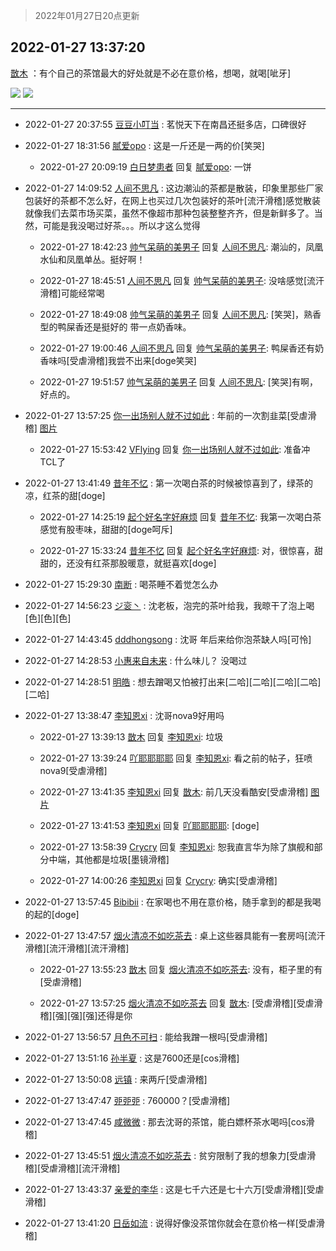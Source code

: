> 2022年01月27日20点更新
<link rel="stylesheet" href="https://cdn.jsdelivr.net/gh/taotie6/sampleJSON@main/css/photo_show.css">
<meta name="referrer" content="no-referrer" />


 ## 2022-01-27 13:37:20 

 [㪚木](https://www.coolapk.com/feed/33131495?shareKey=M2M1ZTVlZjRlYjA4NjFmMjM0ZmU~) ：有个自己的茶馆最大的好处就是不必在意价格，想喝，就喝[呲牙] 

<div class="album">
<img class="img-item" src="http://image.coolapk.com/feed/2022/0127/13/1081091_b5284991_1837_3362_35@2494x3325.jpeg" />
<img class="img-item" src="http://image.coolapk.com/feed/2022/0127/13/1081091_84052cb5_1837_3369_128@2494x3325.jpeg" />
</div>

 ------- 

- 2022-01-27 20:37:55 [豆豆小叮当](uid=3078274) : 茗悦天下在南昌还挺多店，口碑很好 

- 2022-01-27 18:31:56 [腻爱opo](uid=2148921) : 这是一斤还是一两的价[笑哭] 

    - 2022-01-27 20:09:19 [白日梦患者](uid=533502) 回复 [腻爱opo](uid=2148921): 一饼 

- 2022-01-27 14:09:52 [人间不思凡](uid=2080265) : 这边潮汕的茶都是散装，印象里那些厂家包装好的茶都不怎么好，在网上也买过几次包装好的茶叶[流汗滑稽]感觉散装就像我们去菜市场买菜，虽然不像超市那种包装整整齐齐，但是新鲜多了。当然，可能是我没喝过好茶。。。所以才这么觉得 

    - 2022-01-27 18:42:23 [帅气呆萌的美男子](uid=1174987) 回复 [人间不思凡](uid=2080265): 潮汕的，凤凰水仙和凤凰单丛。挺好啊！ 

    - 2022-01-27 18:45:51 [人间不思凡](uid=2080265) 回复 [帅气呆萌的美男子](uid=1174987): 没啥感觉[流汗滑稽]可能经常喝 

    - 2022-01-27 18:49:08 [帅气呆萌的美男子](uid=1174987) 回复 [人间不思凡](uid=2080265): [笑哭]，熟香型的鸭屎香还是挺好的 带一点奶香味。 

    - 2022-01-27 19:00:46 [人间不思凡](uid=2080265) 回复 [帅气呆萌的美男子](uid=1174987): 鸭屎香还有奶香味吗[受虐滑稽]我尝不出来[doge笑哭] 

    - 2022-01-27 19:51:57 [帅气呆萌的美男子](uid=1174987) 回复 [人间不思凡](uid=2080265): [笑哭]有啊，好点的。 

- 2022-01-27 13:57:25 [你一出场别人就不过如此](uid=2538561) : 年前的一次割韭菜[受虐滑稽] [图片](http://image.coolapk.com/feed/2022/0127/13/2538561_dd7d92ce_3044_9418_558@1080x2400.jpeg)

    - 2022-01-27 15:53:42 [VFlying](uid=1355824) 回复 [你一出场别人就不过如此](uid=2538561): 准备冲TCL了 

- 2022-01-27 13:41:49 [昔年不忆](uid=2854657) : 第一次喝白茶的时候被惊喜到了，绿茶的凉，红茶的甜[doge] 

    - 2022-01-27 14:25:19 [起个好名字好麻烦](uid=1758175) 回复 [昔年不忆](uid=2854657): 我第一次喝白茶感觉有股枣味，甜甜的[doge呵斥] 

    - 2022-01-27 15:33:24 [昔年不忆](uid=2854657) 回复 [起个好名字好麻烦](uid=1758175): 对，很惊喜，甜甜的，还没有红茶那股暖意，就挺喜欢[doge] 

- 2022-01-27 15:29:30 [南断](uid=1225983) : 喝茶睡不着觉怎么办 

- 2022-01-27 14:56:23 [ジ衮丶](uid=494451) : 沈老板，泡完的茶叶给我，我晾干了泡上喝[色][色][色] 

- 2022-01-27 14:43:45 [dddhongsong](uid=1695734) : 沈哥 年后来给你泡茶缺人吗[可怜] 

- 2022-01-27 14:28:53 [小惠来自未来](uid=847097) : 什么味儿？  没喝过 

- 2022-01-27 14:28:51 [明皓](uid=1682514) : 想去蹭喝又怕被打出来[二哈][二哈][二哈][二哈][二哈] 

- 2022-01-27 13:38:47 [李知恩xi](uid=2568820) : 沈哥nova9好用吗 

    - 2022-01-27 13:39:13 [㪚木](uid=1081091) 回复 [李知恩xi](uid=2568820): 垃圾 

    - 2022-01-27 13:39:24 [吖耶耶耶耶](uid=1523259) 回复 [李知恩xi](uid=2568820): 看之前的帖子，狂喷nova9[受虐滑稽] 

    - 2022-01-27 13:41:35 [李知恩xi](uid=2568820) 回复 [㪚木](uid=1081091): 前几天没看酷安[受虐滑稽] [图片](http://image.coolapk.com/feed/2022/0119/21/3289766_9970982c_0260_2644_801@61x61.jpeg)

    - 2022-01-27 13:41:53 [李知恩xi](uid=2568820) 回复 [吖耶耶耶耶](uid=1523259): [doge] 

    - 2022-01-27 13:58:39 [Crycry](uid=3613160) 回复 [李知恩xi](uid=2568820): 恕我直言华为除了旗舰和部分中端，其他都是垃圾[墨镜滑稽] 

    - 2022-01-27 14:00:26 [李知恩xi](uid=2568820) 回复 [Crycry](uid=3613160): 确实[受虐滑稽] 

- 2022-01-27 13:57:45 [Bibibii](uid=689320) : 在家喝也不用在意价格，随手拿到的都是我喝的起的[doge] 

- 2022-01-27 13:47:57 [烟火清凉不如吃茶去](uid=4279524) : 桌上这些器具能有一套房吗[流汗滑稽][流汗滑稽][流汗滑稽] 

    - 2022-01-27 13:55:23 [㪚木](uid=1081091) 回复 [烟火清凉不如吃茶去](uid=4279524): 没有，柜子里的有[受虐滑稽] 

    - 2022-01-27 13:57:25 [烟火清凉不如吃茶去](uid=4279524) 回复 [㪚木](uid=1081091): [受虐滑稽][受虐滑稽][强][强][强]还得是你 

- 2022-01-27 13:56:57 [月色不可扫](uid=3639201) : 能给我蹭一根吗[受虐滑稽] 

- 2022-01-27 13:51:16 [孙半夏](uid=1851173) : 这是7600还是[cos滑稽] 

- 2022-01-27 13:50:08 [远镇](uid=1471248) : 来两斤[受虐滑稽] 

- 2022-01-27 13:47:47 [戼戼戼](uid=4044548) : 760000？[受虐滑稽] 

- 2022-01-27 13:47:45 [咸微微](uid=1248718) : 那去沈哥的茶馆，能白嫖杯茶水喝吗[cos滑稽] 

- 2022-01-27 13:45:51 [烟火清凉不如吃茶去](uid=4279524) : 贫穷限制了我的想象力[受虐滑稽][受虐滑稽][流汗滑稽] 

- 2022-01-27 13:43:37 [亲爱的李华](uid=1323228) : 这是七千六还是七十六万[受虐滑稽][受虐滑稽] 

- 2022-01-27 13:41:20 [日岳如流](uid=501231) : 说得好像没茶馆你就会在意价格一样[受虐滑稽] 

